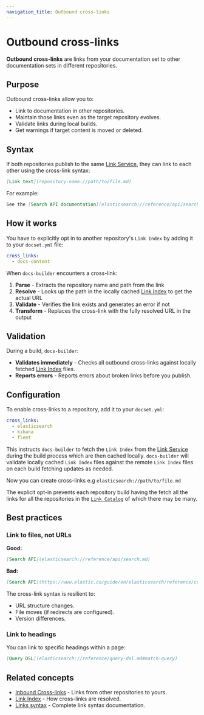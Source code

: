 ```yaml
---
navigation_title: Outbound cross-links
---
```


# Outbound cross-links

**Outbound cross-links** are links from your documentation set to other documentation sets in different repositories.

## Purpose

Outbound cross-links allow you to:

* Link to documentation in other repositories.
* Maintain those links even as the target repository evolves.
* Validate links during local builds.
* Get warnings if target content is moved or deleted.

## Syntax

If both repositories publish to the same [Link Service](link-service.md), they can link to each other using the cross-link syntax:

```markdown
[Link text](repository-name://path/to/file.md)
```

For example:

```markdown
See the [Search API documentation](elasticsearch://reference/api/search.md)
```

## How it works

You have to explicitly opt in to another repository's `Link Index` by adding it to your `docset.yml` file:

```yaml
cross_links:
  - docs-content
```


When `docs-builder` encounters a cross-link:

1. **Parse** - Extracts the repository name and path from the link
3. **Resolve** - Looks up the path in the locally cached [Link Index](link-index.md) to get the actual URL
4. **Validate** - Verifies the link exists and generates an error if not
5. **Transform** - Replaces the cross-link with the fully resolved URL in the output

## Validation

During a build, `docs-builder`:

* **Validates immediately** - Checks all outbound cross-links against locally fetched [Link Index](link-index.md) files.
* **Reports errors** - Reports errors about broken links before you publish.

## Configuration

To enable cross-links to a repository, add it to your `docset.yml`:

```yaml
cross_links:
  - elasticsearch
  - kibana
  - fleet
```

This instructs `docs-builder` to fetch the `Link Index` from the [Link Service](link-service.md) during the build process which are then cached locally.
`docs-builder` will validate locally cached `Link Index` files against the remote `Link Index` files on each build fetching updates as needed.

Now you can create cross-links e.g `elasticsearch://path/to/file.md`

The explicit opt-in prevents each repository build having the fetch all the links for all the repositories in the [`Link Catalog`](link-catalog.md) of which there may be many.

## Best practices

### Link to files, not URLs

**Good:**
```markdown
[Search API](elasticsearch://reference/api/search.md)
```

**Bad:**
```markdown
[Search API](https://www.elastic.co/guide/en/elasticsearch/reference/current/search.html)
```

The cross-link syntax is resilient to:
* URL structure changes.
* File moves (if redirects are configured).
* Version differences.

### Link to headings

You can link to specific headings within a page:

```markdown
[Query DSL](elasticsearch://reference/query-dsl.md#match-query)
```

## Related concepts

* [Inbound Cross-links](inbound-cross-links.md) - Links from other repositories to yours.
* [Link Index](link-index.md) - How cross-links are resolved.
* [Links syntax](../syntax/links.md) - Complete link syntax documentation.
